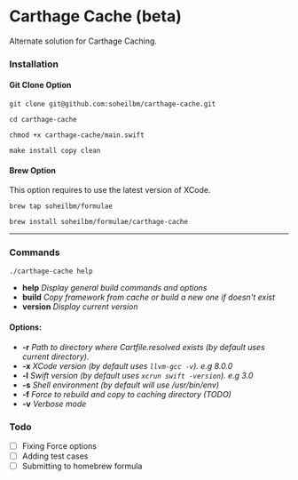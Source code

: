 # Carthage Cache (beta)
Alternate solution for Carthage Caching.

### Installation

#### Git Clone Option
`git clone git@github.com:soheilbm/carthage-cache.git`

`cd carthage-cache`

`chmod +x carthage-cache/main.swift`

`make install copy clean`


#### Brew Option
This option requires to use the latest version of XCode.

`brew tap soheilbm/formulae`

`brew install soheilbm/formulae/carthage-cache`

- - -

### Commands
``` bash
./carthage-cache help
```

- **help**     *Display general build commands and options*
- **build**    *Copy framework from cache or build a new one if doesn't exist*
- **version**  *Display current version*


#### Options:
-   **-r**    *Path to directory where Cartfile.resolved exists (by default uses current directory).*
-   **-x**    *XCode version (by default uses `llvm-gcc -v`). e.g 8.0.0*
-   **-l**    *Swift version (by default uses `xcrun swift -version`). e.g 3.0*
-   **-s**    *Shell environment (by default will use /usr/bin/env)*
-   **-f**    *Force to rebuild and copy to caching directory (TODO)*
-   **-v**    *Verbose mode*


### Todo
- [ ] Fixing Force options
- [ ] Adding test cases
- [ ] Submitting to homebrew formula
